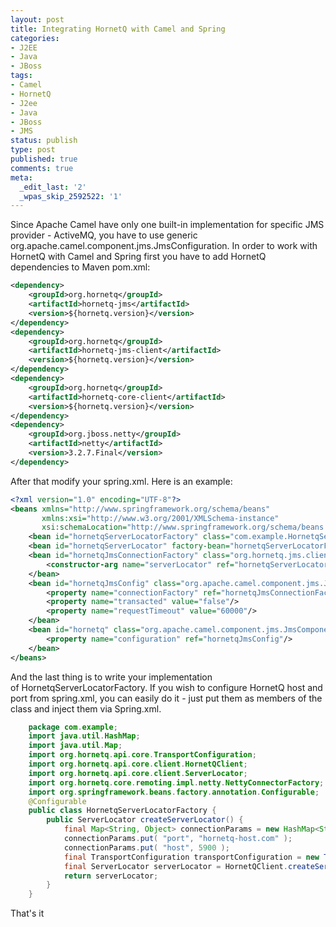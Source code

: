 ```yaml
---
layout: post
title: Integrating HornetQ with Camel and Spring
categories:
- J2EE
- Java
- JBoss
tags:
- Camel
- HornetQ
- J2ee
- Java
- JBoss
- JMS
status: publish
type: post
published: true
comments: true
meta:
  _edit_last: '2'
  _wpas_skip_2592522: '1'
---
```

Since Apache Camel have only one built-in implementation for specific JMS provider - ActiveMQ, you have to use generic org.apache.camel.component.jms.JmsConfiguration.
In order to work with HornetQ with Camel and Spring first you have to add HornetQ dependencies to Maven pom.xml:
``` xml
<dependency>
	<groupId>org.hornetq</groupId>
	<artifactId>hornetq-jms</artifactId>
	<version>${hornetq.version}</version>
</dependency>
<dependency>
	<groupId>org.hornetq</groupId>
	<artifactId>hornetq-jms-client</artifactId>
	<version>${hornetq.version}</version>
</dependency>
<dependency>
	<groupId>org.hornetq</groupId>
	<artifactId>hornetq-core-client</artifactId>
	<version>${hornetq.version}</version>
</dependency>
<dependency>
	<groupId>org.jboss.netty</groupId>
	<artifactId>netty</artifactId>
	<version>3.2.7.Final</version>
</dependency>
```
After that modify your spring.xml. Here is an example:
<!--more-->
``` xml
<?xml version="1.0" encoding="UTF-8"?>
<beans xmlns="http://www.springframework.org/schema/beans"
       xmlns:xsi="http://www.w3.org/2001/XMLSchema-instance"
       xsi:schemaLocation="http://www.springframework.org/schema/beans http://www.springframework.org/schema/beans/spring-beans-3.0.xsd">
    <bean id="hornetqServerLocatorFactory" class="com.example.HornetqServerLocatorFactory" />
    <bean id="hornetqServerLocator" factory-bean="hornetqServerLocatorFactory" factory-method="createServerLocator"/>
    <bean id="hornetqJmsConnectionFactory" class="org.hornetq.jms.client.HornetQJMSConnectionFactory">
        <constructor-arg name="serverLocator" ref="hornetqServerLocator"/>
    </bean>
    <bean id="hornetqJmsConfig" class="org.apache.camel.component.jms.JmsConfiguration">
        <property name="connectionFactory" ref="hornetqJmsConnectionFactory"/>
        <property name="transacted" value="false"/>
        <property name="requestTimeout" value="60000"/>
    </bean>
    <bean id="hornetq" class="org.apache.camel.component.jms.JmsComponent">
        <property name="configuration" ref="hornetqJmsConfig"/>
    </bean>
</beans>
```
And the last thing is to write your implementation of HornetqServerLocatorFactory. If you wish to configure HornetQ host and port from spring.xml, you can easily do it - just put them as members of the class and inject them via Spring.xml.
``` java
	package com.example;
	import java.util.HashMap;
	import java.util.Map;
	import org.hornetq.api.core.TransportConfiguration;
	import org.hornetq.api.core.client.HornetQClient;
	import org.hornetq.api.core.client.ServerLocator;
	import org.hornetq.core.remoting.impl.netty.NettyConnectorFactory;
	import org.springframework.beans.factory.annotation.Configurable;
	@Configurable
	public class HornetqServerLocatorFactory {
		public ServerLocator createServerLocator() {
			final Map<String, Object> connectionParams = new HashMap<String, Object>();
			connectionParams.put( "port", "hornetq-host.com" );
			connectionParams.put( "host", 5900 );
			final TransportConfiguration transportConfiguration = new TransportConfiguration( NettyConnectorFactory.class.getName(), connectionParams );
			final ServerLocator serverLocator = HornetQClient.createServerLocatorWithoutHA( new TransportConfiguration[] { transportConfiguration } );
			return serverLocator;
		}
	}
```
That's it
